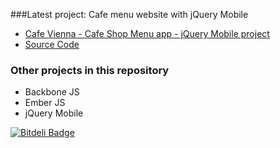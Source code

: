 ###Latest project: Cafe menu website with jQuery Mobile


- [Cafe Vienna - Cafe Shop Menu app - jQuery Mobile project](http://www.zoltandebre.com/cafevienna)
- [Source Code](https://github.com/szines/js_stuffs/tree/master/jquerymobile/cafevienna)


### Other projects in this repository

- Backbone JS
- Ember JS
- jQuery Mobile

[![Bitdeli Badge](https://d2weczhvl823v0.cloudfront.net/szines/js_stuffs/trend.png)](https://bitdeli.com/free "Bitdeli Badge")

